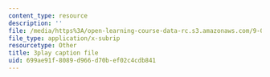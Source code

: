```yaml
---
content_type: resource
description: ''
file: /media/https%3A/open-learning-course-data-rc.s3.amazonaws.com/9-00-introduction-to-psychology-fall-2004/699ae91f8089d966d70bef02c4cdb841_10503.srt
file_type: application/x-subrip
resourcetype: Other
title: 3play caption file
uid: 699ae91f-8089-d966-d70b-ef02c4cdb841
---
```

